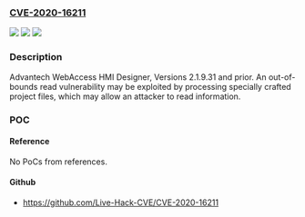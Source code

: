### [CVE-2020-16211](https://cve.mitre.org/cgi-bin/cvename.cgi?name=CVE-2020-16211)
![](https://img.shields.io/static/v1?label=Product&message=Advantech%20WebAccess%20HMI%20Designer&color=blue)
![](https://img.shields.io/static/v1?label=Version&message=Versions%202.1.9.31%20and%20prior%20&color=brightgreen)
![](https://img.shields.io/static/v1?label=Vulnerability&message=OUT-OF-BOUNDS%20READ%20CWE-125&color=brightgreen)

### Description

Advantech WebAccess HMI Designer, Versions 2.1.9.31 and prior. An out-of-bounds read vulnerability may be exploited by processing specially crafted project files, which may allow an attacker to read information.

### POC

#### Reference
No PoCs from references.

#### Github
- https://github.com/Live-Hack-CVE/CVE-2020-16211

